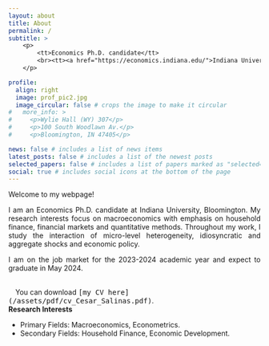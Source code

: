 ```yaml
---
layout: about
title: About
permalink: /
subtitle: >
    <p>
        <tt>Economics Ph.D. candidate</tt>
        <br><tt><a href="https://economics.indiana.edu/">Indiana University</a></tt>
    </p>

profile:
  align: right
  image: prof_pic2.jpg
  image_circular: false # crops the image to make it circular
#   more_info: >
#     <p>Wylie Hall (WY) 307</p>
#     <p>100 South Woodlawn Av.</p>
#     <p>Bloomington, IN 47405</p>

news: false # includes a list of news items
latest_posts: false # includes a list of the newest posts
selected_papers: false # includes a list of papers marked as "selected={true}"
social: true # includes social icons at the bottom of the page
---
```


Welcome to my webpage! 

<p align="justify">
I am an Economics Ph.D. candidate at Indiana University, Bloomington. My research interests focus on macroeconomics with emphasis on household finance, financial markets and quantitative methods. Throughout my work, I study the interaction of micro-level heterogeneity, idiosyncratic and aggregate shocks and economic policy.
</p>

<p align="justify">
I am on the job market for the 2023-2024 academic year and expect to graduate in May 2024. 
</p>

<br>
<i class="fas fa-download"></i>&#8195;You can download <tt>[my CV here](/assets/pdf/cv_Cesar_Salinas.pdf)</tt>.

<br>
<strong>Research Interests</strong>
<ul>
<li>Primary Fields: Macroeconomics, Econometrics.</li>
<li>Secondary Fields: Household Finance, Economic Development.</li>
</ul>
